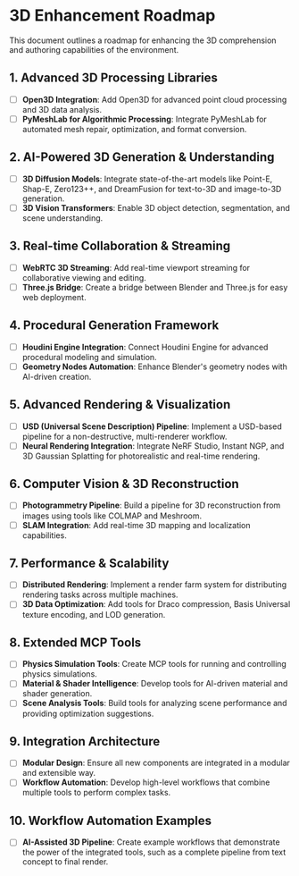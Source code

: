 # 3D Enhancement Roadmap

This document outlines a roadmap for enhancing the 3D comprehension and authoring capabilities of the environment.

## 1. Advanced 3D Processing Libraries

- [ ] **Open3D Integration**: Add Open3D for advanced point cloud processing and 3D data analysis.
- [ ] **PyMeshLab for Algorithmic Processing**: Integrate PyMeshLab for automated mesh repair, optimization, and format conversion.

## 2. AI-Powered 3D Generation & Understanding

- [ ] **3D Diffusion Models**: Integrate state-of-the-art models like Point-E, Shap-E, Zero123++, and DreamFusion for text-to-3D and image-to-3D generation.
- [ ] **3D Vision Transformers**: Enable 3D object detection, segmentation, and scene understanding.

## 3. Real-time Collaboration & Streaming

- [ ] **WebRTC 3D Streaming**: Add real-time viewport streaming for collaborative viewing and editing.
- [ ] **Three.js Bridge**: Create a bridge between Blender and Three.js for easy web deployment.

## 4. Procedural Generation Framework

- [ ] **Houdini Engine Integration**: Connect Houdini Engine for advanced procedural modeling and simulation.
- [ ] **Geometry Nodes Automation**: Enhance Blender's geometry nodes with AI-driven creation.

## 5. Advanced Rendering & Visualization

- [ ] **USD (Universal Scene Description) Pipeline**: Implement a USD-based pipeline for a non-destructive, multi-renderer workflow.
- [ ] **Neural Rendering Integration**: Integrate NeRF Studio, Instant NGP, and 3D Gaussian Splatting for photorealistic and real-time rendering.

## 6. Computer Vision & 3D Reconstruction

- [ ] **Photogrammetry Pipeline**: Build a pipeline for 3D reconstruction from images using tools like COLMAP and Meshroom.
- [ ] **SLAM Integration**: Add real-time 3D mapping and localization capabilities.

## 7. Performance & Scalability

- [ ] **Distributed Rendering**: Implement a render farm system for distributing rendering tasks across multiple machines.
- [ ] **3D Data Optimization**: Add tools for Draco compression, Basis Universal texture encoding, and LOD generation.

## 8. Extended MCP Tools

- [ ] **Physics Simulation Tools**: Create MCP tools for running and controlling physics simulations.
- [ ] **Material & Shader Intelligence**: Develop tools for AI-driven material and shader generation.
- [ ] **Scene Analysis Tools**: Build tools for analyzing scene performance and providing optimization suggestions.

## 9. Integration Architecture

- [ ] **Modular Design**: Ensure all new components are integrated in a modular and extensible way.
- [ ] **Workflow Automation**: Develop high-level workflows that combine multiple tools to perform complex tasks.

## 10. Workflow Automation Examples

- [ ] **AI-Assisted 3D Pipeline**: Create example workflows that demonstrate the power of the integrated tools, such as a complete pipeline from text concept to final render.